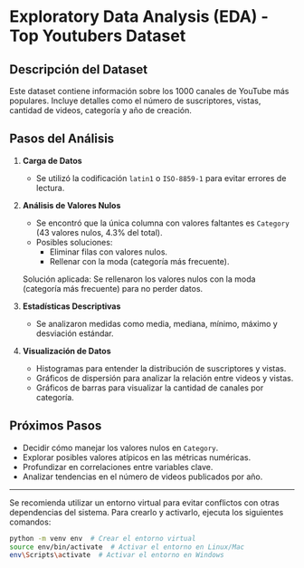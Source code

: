 # Exploratory Data Analysis (EDA) - Top Youtubers Dataset

## Descripción del Dataset
Este dataset contiene información sobre los 1000 canales de YouTube más populares. Incluye detalles como el número de suscriptores, vistas, cantidad de videos, categoría y año de creación.

## Pasos del Análisis
1. **Carga de Datos**
   - Se utilizó la codificación `latin1` o `ISO-8859-1` para evitar errores de lectura.
   
2. **Análisis de Valores Nulos**
   - Se encontró que la única columna con valores faltantes es `Category` (43 valores nulos, 4.3% del total).
   - Posibles soluciones:
     - Eliminar filas con valores nulos.
     - Rellenar con la moda (categoría más frecuente).
       
   Solución aplicada: Se rellenaron los valores nulos con la moda (categoría más frecuente) para no perder datos.

3. **Estadísticas Descriptivas**
   - Se analizaron medidas como media, mediana, mínimo, máximo y desviación estándar.

4. **Visualización de Datos**
   - Histogramas para entender la distribución de suscriptores y vistas.
   - Gráficos de dispersión para analizar la relación entre videos y vistas.
   - Gráficos de barras para visualizar la cantidad de canales por categoría.
  


## Próximos Pasos
- Decidir cómo manejar los valores nulos en `Category`.
- Explorar posibles valores atípicos en las métricas numéricas.
- Profundizar en correlaciones entre variables clave.
- Analizar tendencias en el número de videos publicados por año.

---

Se recomienda utilizar un entorno virtual para evitar conflictos con otras dependencias del sistema. Para crearlo y activarlo, ejecuta los siguientes comandos:

```sh
python -m venv env  # Crear el entorno virtual
source env/bin/activate  # Activar el entorno en Linux/Mac
env\Scripts\activate  # Activar el entorno en Windows
```




